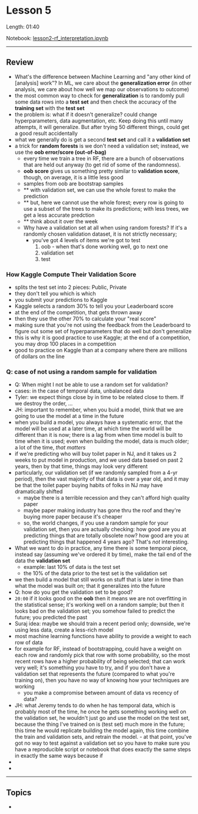 # Lesson 5

Length: 01:40  

Notebook:  [lesson2-rf_interpretation.ipynb](https://github.com/fastai/fastai/blob/master/courses/ml1/lesson2-rf_interpretation.ipynb)  

---
## Review
- What's the difference between Machine Learning and "any other kind of [analysis] work"?  In ML, we care about the **generalization error** (in other analysis, we care about how well we map our observations to outcome)
- the most common way to check for **generalization** is to randomly pull some data rows into a **test set** and then check the accuracy of the **training set** with the **test set**
- the problem is: what if it doesn't generalize?  could change hyperparameters, data augmentation, etc.  Keep doing this until many attempts, it will generalize.  But after trying 50 different things, could get a good result accidentally
- what we generally do is get a second **test set** and call it a **validation set**
- a trick for **random forests** is we don't need a validation set; instead, we use the **oob error/score (out-of-bag)**
  - every time we train a tree in RF, there are a bunch of observations that are held out anyway (to get rid of some of the randomness).  
  - **oob score** gives us something pretty similar to **validation score**, though, on average, it is a little less good
  - samples from oob are bootstrap samples
  - ** with validation set, we can use the whole forest to make the prediction
  - ** but, here we cannot use the whole forest; every row is going to use a subset of the trees to make its predictions; with less trees, we get a less accurate predction 
  - ** think about it over the week
  - Why have a validation set at all when using random forests?  If it's a randomly chosen validation dataset, it is not strictly necessary; 
    - you've got 4 levels of items we're got to test
      1.  oob - when that's done working well, go to next one
      2.  validation set
      3.  test
      
### How Kaggle Compute Their Validation Score
- splits the test set into 2 pieces:  Public, Private
- they don't tell you which is which
- you submit your predictions to Kaggle
- Kaggle selects a random 30% to tell you your Leaderboard score
- at the end of the competition, that gets thrown away
- then they use the other 70% to calculate your "real score"
- making sure that you're not using the feedback from the Leaderboard to figure out some set of hyperparameters that do well but don't generalize
- this is why it is good practice to use Kaggle; at the end of a competition, you may drop 100 places in a competition
- good to practice on Kaggle than at a company where there are millions of dollars on the line

### Q:  case of not using a random sample for validation
- Q:  When might I not be able to use a random set for validation?
- cases:  in the case of temporal data, unbalanced data
- Tyler:  we expect things close by in time to be related close to them.  If we destroy the order, ...
- JH:  important to remember, when you buid a model, think that we are going to use the model at a time in the future
- when you build a model, you always have a systematic error, that the model will be used at a later time, at which time the world will be different than it is now; there is a lag from when time model is built to time when it is used; even when building the model, data is much older; a lot of the time, _that matters_
- if we're predicting who will buy toilet paper in NJ, and it takes us 2 weeks to put model in production, and we used data based on past 2 years, then by that time, things may look very different
- particularly, our validation set (if we randomly sampled from a 4-yr period), then the vast majority of that data is over a year old, and it may be that the toilet paper buying habits of folks in NJ may have dramatically shifted
  - maybe there is a terrible recession and they can't afford high quality paper
  - maybe paper making industry has gone thru the roof and they're buying more paper because it's cheaper
  - so, the world changes, if you use a random sample for your validation set, then you are actually checking:  how good are you at predicting things that are totally obsolete now?  how good are you at predicting things that happened 4 years ago?  That's _not_ interesting.
- What we want to do in practice, any time there is some temporal piece, instead say (assuming we've ordered it by time), make the tail end of the data the **validation set**
  - example: last 10% of data is the test set
  - the 10% of the data prior to the test set is the validation set
- we then build a model that still works on stuff that is later in time than what the model was built on; that it generalizes into the future
- Q:  how do you get the validation set to be good?
- `20:00` if it looks good on the **oob** then it means we are not overfitting in the statistical sense; it's working well on a random sample; but then it looks bad on the validation set; you somehow failed to predict the future; you predicted the past
- Suraj idea: maybe we should train a recent period only; downside, we're using less data, create a less-rich model
- most machine learning functions have ability to provide a weight to each row of data
- for example for RF, instead of bootstrapping, could have a weight on each row and randomly pick that row with some probability, so the most recent rows have a higher probability of being selected; that can work very well; it's something you have to try, and if you don't have a validation set that represents the future (compared to what you're training on), then you have no way of knowing how your techniques are working
  - you make a compromise between amount of data vs recency of data?
- JH:  what Jeremy tends to do when he has temporal data, which is probably most of the time, he once he gets something working well on the validation set, he wouldn't just go and use the model on the test set, because the thing I've trained on is (test set) much more in the future; this time he would replicate building the model again, this time combine the train and validation sets, and retrain the model. - at that point, you've got no way to test against a validation set so you have to make sure you have a reproducible script or notebook that does exactly the same steps in exactly the same ways because if 
- 
- 

  
  



---
## Topics
-  
